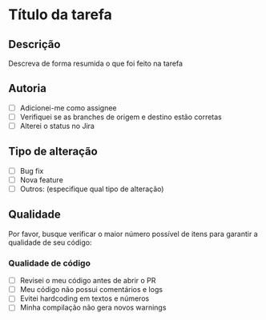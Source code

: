 # Título da tarefa

## Descrição

Descreva de forma resumida o que foi feito na tarefa

## Autoria

- [ ] Adicionei-me como assignee
- [ ] Verifiquei se as branches de origem e destino estão corretas
- [ ] Alterei o status no Jira

## Tipo de alteração

- [ ] Bug fix
- [ ] Nova feature
- [ ] Outros: (especifique qual tipo de alteração)

## Qualidade

Por favor, busque verificar o maior número possível de itens para garantir a qualidade de seu código:

### Qualidade de código

- [ ] Revisei o meu código antes de abrir o PR
- [ ] Meu código não possui comentários e logs
- [ ] Evitei hardcoding em textos e números
- [ ] Minha compilação não gera novos warnings
